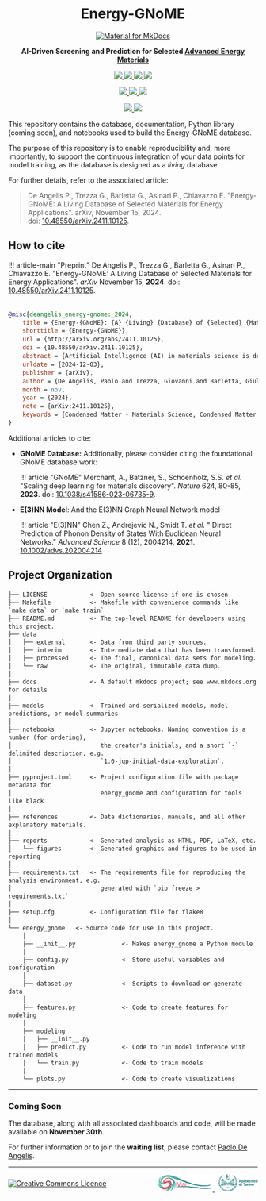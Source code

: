 
<h1 align="center"> Energy-GNoME </h1>
<p align="center">
  <a href="https://squidfunk.github.io/mkdocs-material/">
    <img src="https://raw.githubusercontent.com/paolodeangelis/Energy-GNoME/main/docs/assets/img/logo.png" width="250" alt="Material for MkDocs">
  </a>
</p>

<p align="center">
  <strong>
    AI-Driven Screening and Prediction for Selected <a href="https://paolodeangelis.github.io/Energy-GNoME">Advanced Energy Materials</a>
  </strong>
</p>

<p align="center">
<a target="_blank" href="hhttps://www.nature.com/articles/sdata201618">
    <img src="https://custom-icon-badges.demolab.com/badge/data-FAIR-blue?logo=database\&logoColor=white" />
</a>
<a target="_blank" href="https://python.org">
    <img src="https://custom-icon-badges.demolab.com/badge/Python-3.10+-blue?logo=python\&logoColor=white" />
</a>
<a target="_blank" href="https://www.linux.org/">
    <img src="https://custom-icon-badges.demolab.com/badge/OS-Linux-orange?logo=linux\&logoColor=white" />
</a>
<a target="_blank" href=".github/CONTRIBUTING.md">
    <img src="https://custom-icon-badges.demolab.com/badge/contributions-open-color=4cb849?logo=code-of-conduct\&logoColor=white" />
</a>
</p>
<p align="center">
<a target="_blank" href="LICENSE">
    <img src="https://custom-icon-badges.demolab.com/badge/license-CC--BY%204.0-lightgray?logo=law\&logoColor=white" />
</a>
<a target="_blank" href="https://cookiecutter-data-science.drivendata.org/">
    <img src="https://img.shields.io/badge/CCDS-Project%20template-328F97?logo=cookiecutter" />
</a>
<a target="_blank" href="https://github.com/psf/black">
    <img src="https://custom-icon-badges.demolab.com/badge/code%20style-black-000000?logo=code\&logoColor=white" />
</a>
</p>
<p align="center">
<a target="_blank" href="https://github.com/paolodeangelis/Energy-GNoME/actions/workflows/deploy.yaml">
    <img src="https://results.pre-commit.ci/badge/github/paolodeangelis/Energy-GNoME/main.svg" />
</a>
<a target="_blank" href="https://github.com/paolodeangelis/Energy-GNoME/actions/workflows/deploy.yaml">
    <img src="https://github.com/paolodeangelis/Energy-GNoME/actions/workflows/deploy.yaml/badge.svg?branch=main" />
</a>
</p>

This repository contains the database, documentation, Python library (coming soon), and notebooks used to build the Energy-GNoME database.

The purpose of this repository is to enable reproducibility and, more importantly, to support the continuous integration of your data points for model training, as the database is designed as a *living* database.

For further details, refer to the associated article:

> De Angelis P., Trezza G., Barletta G., Asinari P., Chiavazzo E. "Energy-GNoME: A Living Database of Selected Materials for Energy Applications". arXiv, November 15, 2024. doi: [10.48550/arXiv.2411.10125](https://doi.org/10.48550/arXiv.2411.10125).


## How to cite

!!! article-main "Preprint"
    De Angelis P., Trezza G., Barletta G., Asinari P., Chiavazzo E. "Energy-GNoME: A Living Database of Selected Materials for Energy Applications". *arXiv* November 15, **2024**. doi: [10.48550/arXiv.2411.10125](https://doi.org/10.48550/arXiv.2411.10125).


```bibtex

@misc{deangelis_energy-gnome:_2024,
	title = {Energy-{GNoME}: {A} {Living} {Database} of {Selected} {Materials} for {Energy} {Applications}},
	shorttitle = {Energy-{GNoME}},
	url = {http://arxiv.org/abs/2411.10125},
	doi = {10.48550/arXiv.2411.10125},
	abstract = {Artificial Intelligence (AI) in materials science is driving significant advancements in the discovery of advanced materials for energy applications. The recent GNoME protocol identifies over 380,000 novel stable crystals. From this, we identify over 33,000 materials with potential as energy materials forming the Energy-GNoME database. Leveraging Machine Learning (ML) and Deep Learning (DL) tools, our protocol mitigates cross-domain data bias using feature spaces to identify potential candidates for thermoelectric materials, novel battery cathodes, and novel perovskites. Classifiers with both structural and compositional features identify domains of applicability, where we expect enhanced accuracy of the regressors. Such regressors are trained to predict key materials properties like, thermoelectric figure of merit (zT), band gap (Eg), and cathode voltage (\${\textbackslash}Delta V\_c\$). This method significantly narrows the pool of potential candidates, serving as an efficient guide for experimental and computational chemistry investigations and accelerating the discovery of materials suited for electricity generation, energy storage and conversion.},
	urldate = {2024-12-03},
	publisher = {arXiv},
	author = {De Angelis, Paolo and Trezza, Giovanni and Barletta, Giulio and Asinari, Pietro and Chiavazzo, Eliodoro},
	month = nov,
	year = {2024},
	note = {arXiv:2411.10125},
	keywords = {Condensed Matter - Materials Science, Condensed Matter - Other Condensed Matter, Computer Science - Machine Learning},
}

```

Additional articles to cite:

- **GNoME Database:** Additionally, please consider citing the foundational GNoME database work:

    !!! article "GNoME"
        Merchant, A., Batzner, S., Schoenholz, S.S. *et al.* "Scaling deep learning for materials discovery". *Nature* 624, 80-85, **2023**. doi: [10.1038/s41586-023-06735-9](https://doi.org/10.1038/s41586-023-06735-9).

- **E(3)NN Model**: And the E(3)NN Graph Neural Network model

    !!! article "E(3)NN"
        Chen Z., Andrejevic N., Smidt T. *et al.* " Direct Prediction of Phonon Density of States With Euclidean Neural Networks." *Advanced Science* 8 (12), 2004214, **2021**. [10.1002/advs.202004214](https://doi.org/10.1002/advs.202004214)



## Project Organization

```
├── LICENSE            <- Open-source license if one is chosen
├── Makefile           <- Makefile with convenience commands like `make data` or `make train`
├── README.md          <- The top-level README for developers using this project.
├── data
│   ├── external       <- Data from third party sources.
│   ├── interim        <- Intermediate data that has been transformed.
│   ├── processed      <- The final, canonical data sets for modeling.
│   └── raw            <- The original, immutable data dump.
│
├── docs               <- A default mkdocs project; see www.mkdocs.org for details
│
├── models             <- Trained and serialized models, model predictions, or model summaries
│
├── notebooks          <- Jupyter notebooks. Naming convention is a number (for ordering),
│                         the creator's initials, and a short `-` delimited description, e.g.
│                         `1.0-jqp-initial-data-exploration`.
│
├── pyproject.toml     <- Project configuration file with package metadata for
│                         energy_gnome and configuration for tools like black
│
├── references         <- Data dictionaries, manuals, and all other explanatory materials.
│
├── reports            <- Generated analysis as HTML, PDF, LaTeX, etc.
│   └── figures        <- Generated graphics and figures to be used in reporting
│
├── requirements.txt   <- The requirements file for reproducing the analysis environment, e.g.
│                         generated with `pip freeze > requirements.txt`
│
├── setup.cfg          <- Configuration file for flake8
│
└── energy_gnome   <- Source code for use in this project.
    │
    ├── __init__.py             <- Makes energy_gnome a Python module
    │
    ├── config.py               <- Store useful variables and configuration
    │
    ├── dataset.py              <- Scripts to download or generate data
    │
    ├── features.py             <- Code to create features for modeling
    │
    ├── modeling
    │   ├── __init__.py
    │   ├── predict.py          <- Code to run model inference with trained models
    │   └── train.py            <- Code to train models
    │
    └── plots.py                <- Code to create visualizations
```

--------

### Coming Soon

The database, along with all associated dashboards and code, will be made available on **November 30th**.

For further information or to join the **waiting list**, please contact [Paolo De Angelis](mailto:paolo.deangelis@polito.it).


<hr width="100%">
<div style="display: flex; justify-content: space-between; align-items: center;">
    <a rel="license" href="http://creativecommons.org/licenses/by/4.0/"><img alt="Creative Commons Licence" style="border-width:0; height:35px" src="https://i.creativecommons.org/l/by/4.0/88x31.png" /></a>
   <span style="float:right;">
    &nbsp;
    <a rel="small" href="https://areeweb.polito.it/ricerca/small/">
        <img style="border-width:0; height:35px" src="assets/img/logo-small.png" alt="SMALL site" >
    </a>
    &nbsp;
    <a rel="polito"href="https://www.polito.it/">
        <img style="border-width:0; height:35px" src="assets/img/logo-polito.png" alt="POLITO site" >
    </a>
</span>
</div>

<!-- [![CC BY 4.0][cc-by-image]][cc-by] -->

[cc-by]: http://creativecommons.org/licenses/by/4.0/

[cc-by-image]: https://i.creativecommons.org/l/by/4.0/88x31.png

[cc-by-shield]: https://img.shields.io/badge/License-CC%20BY%204.0-lightgrey.svg

[article-doi]: https://doi.org/10.1038/s41598-023-50978-5

[old-ff-doi]: https://doi.org/10.1021/acs.jpclett.7b00898

[enhancing-reaxFF-database-repository]: https://github.com/paolodeangelis/Enhancing_ReaxFF_DFT_database
